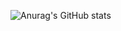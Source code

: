 
![Anurag's GitHub stats](https://github-readme-stats.vercel.app/api?username=Yean77&show_icons=true&theme=radical)
<!--
[![Solved.ac Profile](http://mazassumnida.wtf/api/v2/generate_badge?boj=seon_7)](https://solved.ac/seon_7/)
**Yean77/Yean77** is a ✨ _special_ ✨ repository because its `README.md` (this file) appears on your GitHub profile.

Here are some ideas to get you started:

- 🔭 I’m currently working on ...
- 🌱 I’m currently learning ...
- 👯 I’m looking to collaborate on ...
- 🤔 I’m looking for help with ...
- 💬 Ask me about ...
- 📫 How to reach me: ...
- 😄 Pronouns: ...
- ⚡ Fun fact: ...
-->
